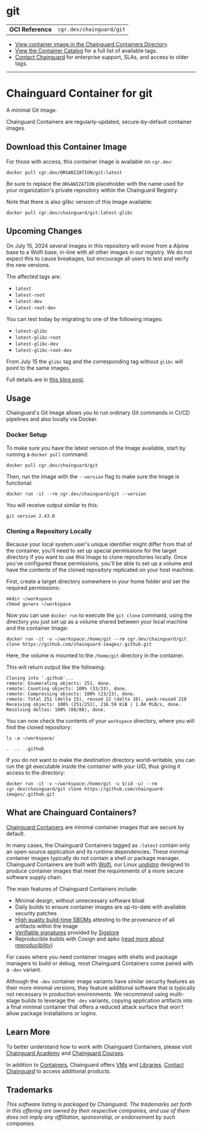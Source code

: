 <!--monopod:start-->
# git
| | |
| - | - |
| **OCI Reference** | `cgr.dev/chainguard/git` |


* [View container image in the Chainguard Containers Directory](https://images.chainguard.dev/directory/image/git/overview).
* [View the Container Catalog](https://console.chainguard.dev/images/catalog) for a full list of available tags.
* [Contact Chainguard](https://www.chainguard.dev/contact?utm_source=readmes) for enterprise support, SLAs, and access to older tags.

---
<!--monopod:end-->

<!--overview:start-->
# Chainguard Container for git

A minimal Git image.

Chainguard Containers are regularly-updated, secure-by-default container images.
<!--overview:end-->

<!--getting:start-->
## Download this Container Image
For those with access, this container image is available on `cgr.dev`:

```
docker pull cgr.dev/ORGANIZATION/git:latest
```

Be sure to replace the `ORGANIZATION` placeholder with the name used for your organization's private repository within the Chainguard Registry.
<!--getting:end-->

<!--body:start-->
Note that there is also glibc version of this Image available:

```
docker pull cgr.dev/chainguard/git:latest-glibc
```

## Upcoming Changes

On July 15, 2024 several images in this repository will move from a Alpine base to a Wolfi base,
in-line with all other images in our registry. We do not expect this to cause breakages, but
encourage all users to test and verify the new versions.

The affected tags are:

 - `latest`
 - `latest-root`
 - `latest-dev`
 - `latest-root-dev`

You can test today by migrating to one of the following images:

 - `latest-glibc`
 - `latest-glibc-root`
 - `latest-glibc-dev`
 - `latest-glibc-root-dev`

From July 15 the `glibc` tag and the corresponding tag without `glibc` will point to the same
images.

Full details are in [this blog post](https://www.chainguard.dev/unchained/changes-to-static-git-and-busybox-developer-images).

## Usage

Chainguard's Git Image allows you to run ordinary Git commands in CI/CD pipelines and also locally via Docker.

### Docker Setup

To make sure you have the latest version of the Image available, start by running a `docker pull` command:

```shell
docker pull cgr.dev/chainguard/git
```

Then, run the Image with the `--version` flag to make sure the Image is functional:

```shell
docker run -it --rm cgr.dev/chainguard/git --version
```

You will receive output similar to this:

```
git version 2.43.0
```

### Cloning a Repository Locally

Because your local system user's unique identifier might differ from that of the container, you'll need to set up special permissions for the target directory if you want to use this Image to clone repositories locally. Once you've configured these permissions, you'll be able to set up a volume and have the contents of the cloned repository replicated on your host machine.

First, create a target directory somewhere in your home folder and set the required permissions:

```shell
mkdir ~/workspace
chmod go+wrx ~/workspace
```

Now you can use `docker run` to execute the `git clone` command, using the directory you just set up as a volume shared between your local machine and the container Image:

```shell
docker run -it -v ~/workspace:/home/git --rm cgr.dev/chainguard/git clone https://github.com/chainguard-images/.github.git
```

Here, the volume is mounted to the `/home/git` directory in the container.

This will return output like the following:

```
Cloning into '.github'...
remote: Enumerating objects: 251, done.
remote: Counting objects: 100% (33/33), done.
remote: Compressing objects: 100% (23/23), done.
remote: Total 251 (delta 15), reused 22 (delta 10), pack-reused 218
Receiving objects: 100% (251/251), 216.59 KiB | 1.04 MiB/s, done.
Resolving deltas: 100% (88/88), done.
```

You can now check the contents of your `workspace` directory, where you will find the cloned repository:

```shell
ls -a ~/workspace/
```
```
.  ..  .github
```

If you do not want to make the destination directory world-writable, you can run the git executable inside the container with your UID, thus giving it access to the directory:

```shell
docker run -it -v ~/workspace:/home/git -u $(id -u) --rm cgr.dev/chainguard/git clone https://github.com/chainguard-images/.github.git
```

<!--body:end-->

## What are Chainguard Containers?

[Chainguard Containers](https://www.chainguard.dev/containers?utm_source=readmes) are minimal container images that are secure by default. 

In many cases, the Chainguard Containers tagged as `:latest` contain only an open-source application and its runtime dependencies. These minimal container images typically do not contain a shell or package manager. Chainguard Containers are built with [Wolfi](https://edu.chainguard.dev/open-source/wolfi/overview?utm_source=readmes), our Linux _[undistro](https://edu.chainguard.dev/open-source/wolfi/overview/#why-undistro)_ designed to produce container images that meet the requirements of a more secure software supply chain.

The main features of Chainguard Containers include:

* Minimal design, without unnecessary software bloat
* Daily builds to ensure container images are up-to-date with available security patches
* [High quality build-time SBOMs](https://edu.chainguard.dev/chainguard/chainguard-images/working-with-images/retrieve-image-sboms/?utm_source=readmes) attesting to the provenance of all artifacts within the image
* [Verifiable signatures](https://edu.chainguard.dev/chainguard/chainguard-images/working-with-images/retrieve-image-sboms/) provided by [Sigstore](https://edu.chainguard.dev/open-source/sigstore/cosign/an-introduction-to-cosign/?utm_source=readmes)
* Reproducible builds with Cosign and apko ([read more about reproducibility](https://www.chainguard.dev/unchained/reproducing-chainguards-reproducible-image-builds?utm_source=readmes))

For cases where you need container images with shells and package managers to build or debug, most Chainguard Containers come paired with a `-dev` variant.

Although the `-dev` container image variants have similar security features as their more minimal versions, they feature additional software that is typically not necessary in production environments. We recommend using multi-stage builds to leverage the `-dev` variants, copying application artifacts into a final minimal container that offers a reduced attack surface that won’t allow package installations or logins.

## Learn More

To better understand how to work with Chainguard Containers, please visit [Chainguard Academy](https://edu.chainguard.dev/?utm_source=readmes) and [Chainguard Courses](https://courses.chainguard.dev/?utm_source=readmes).

In addition to [Containers](https://www.chainguard.dev/containers?utm_source=readmes), Chainguard offers [VMs](https://www.chainguard.dev/vms?utm_source=readmes) and [Libraries](https://www.chainguard.dev/libraries?utm_source=readmes). [Contact Chainguard](https://www.chainguard.dev/contact?utm_source=readmes) to access additional products. 

## Trademarks

_This software listing is packaged by Chainguard. The trademarks set forth in this offering are owned by their respective companies, and use of them does not imply any affiliation, sponsorship, or endorsement by such companies._